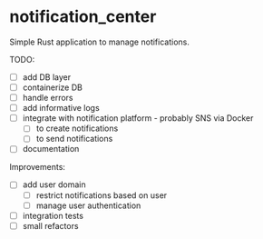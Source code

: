 # notification_center

Simple Rust application to manage notifications.

TODO:

- [ ] add DB layer
- [ ] containerize DB
- [ ] handle errors
- [ ] add informative logs
- [ ] integrate with notification platform - probably SNS via Docker
    - [ ] to create notifications
    - [ ] to send notifications
- [ ] documentation

Improvements:

- [ ] add user domain
    - [ ] restrict notifications based on user
    - [ ] manage user authentication

- [ ] integration tests
- [ ] small refactors
